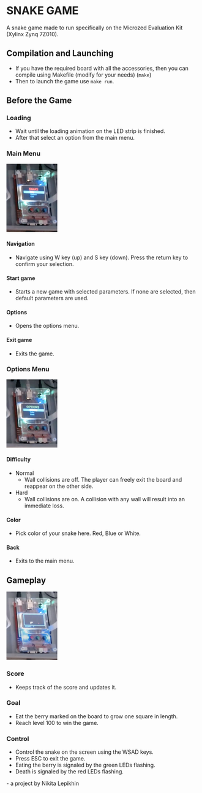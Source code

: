 # SNAKE GAME

A snake game made to run specifically on the Microzed Evaluation Kit (Xylinx Zynq 7Z010).

## Compilation and Launching
- If you have the required board with all the accessories, then you can compile using Makefile (modify for your needs) (`make`)
- Then to launch the game use `make run`.

## Before the Game

### Loading

- Wait until the loading animation on the LED strip is finished.
- After that select an option from the main menu.

### Main Menu

![Main Menu](./screenshots/main-menu.png)

#### Navigation

- Navigate using W key (up) and S key (down). Press the return key to confirm your selection.

#### Start game

- Starts a new game with selected parameters. If none are selected, then default parameters are used.

#### Options

- Opens the options menu.

#### Exit game

- Exits the game.

### Options Menu

![Options Menu](./screenshots/options-menu.png)

#### Difficulty

- Normal
  - Wall collisions are off. The player can freely exit the board and reappear on the other side.
- Hard
  - Wall collisions are on. A collision with any wall will result into an immediate loss.

#### Color

- Pick color of your snake here. Red, Blue or White.

#### Back

- Exits to the main menu.

## Gameplay

![Gameplay](./screenshots/game.png)


### Score

- Keeps track of the score and updates it.

### Goal

- Eat the berry marked on the board to grow one square in length. 
- Reach level 100 to win the game.

### Control

- Control the snake on the screen using the WSAD keys. 
- Press ESC to exit the game.
- Eating the berry is signaled by the green LEDs flashing.
- Death is signaled by the red LEDs flashing.

\- a project by Nikita Lepikhin
